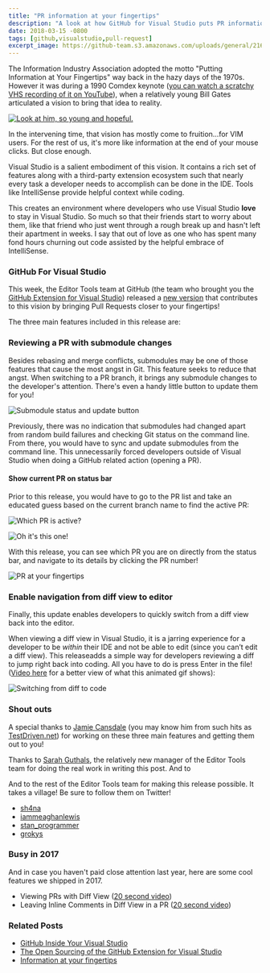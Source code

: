 ```yaml
---
title: "PR information at your fingertips"
description: "A look at how GitHub for Visual Studio puts PR information at your fingertips."
date: 2018-03-15 -0800
tags: [github,visualstudio,pull-request]
excerpt_image: https://github-team.s3.amazonaws.com/uploads/general/2169716d-b6ee-4602-95bc-5f65ef193db4.png
---
```


The Information Industry Association adopted the motto "Putting Information at Your Fingertips" way back in the hazy days of the 1970s. However it was during a 1990 Comdex keynote ([you can watch a scratchy VHS recording of it on YouTube](https://www.youtube.com/watch?v=uGA1Chm_8RE)), when a relatively young Bill Gates articulated a vision to bring that idea to reality.

[![Look at him, so young and hopeful.](https://user-images.githubusercontent.com/19977/37441105-f9b9141a-27bc-11e8-931a-e9520eb717ed.png)](https://www.youtube.com/watch?v=uGA1Chm_8RE)

In the intervening time, that vision has mostly come to fruition...for VIM users. For the rest of us, it's more like information at the end of your mouse clicks. But close enough.

Visual Studio is a salient embodiment of this vision. It contains a rich set of features along with a third-party extension ecosystem such that nearly every task a developer needs to accomplish can be done in the IDE. Tools like IntelliSense provide helpful context while coding.

This creates an environment where developers who use Visual Studio __love__ to stay in Visual Studio. So much so that their friends start to worry about them, like that friend who just went through a rough break up and hasn't left their apartment in weeks. I say that out of love as one who has spent many fond hours churning out code assisted by the helpful embrace of IntelliSense.

### GitHub For Visual Studio

This week, the Editor Tools team at GitHub (the team who brought you the [GitHub Extension for Visual Studio](https://visualstudio.github.com/)) released a [new version](https://github.com/github/VisualStudio/releases/tag/v2.4.3.1737) that contributes to this vision by bringing Pull Requests closer to your fingertips!

The three main features included in this release are:

### Reviewing a PR with submodule changes

Besides rebasing and merge conflicts, submodules may be one of those features that cause the most angst in Git. This feature seeks to reduce that angst. When switching to a PR branch, it brings any submodule changes to the developer's attention. There's even a handy little button to update them for you!

![Submodule status and update  button](https://github-team.s3.amazonaws.com/uploads/general/2169716d-b6ee-4602-95bc-5f65ef193db4.png)

Previously, there was no indication that submodules had changed apart from random build failures and checking Git status on the command line. From there, you would have to sync and update submodules from the command line. This unnecessarily forced developers outside of Visual Studio when doing a GitHub related action (opening a PR).

#### Show current PR on status bar

Prior to this release, you would have to go to the PR list and take an educated guess based on the current branch name to find the active PR:

![Which PR is active?](https://github-team.s3.amazonaws.com/uploads/general/23093919-b465-4fa8-9871-7f55d61dcf4f.png)

![Oh it's this one!](https://github-team.s3.amazonaws.com/uploads/general/b3cc9ca1-24c5-4fc4-863d-a85fd38cc2ff.png)

With this release, you can see which PR you are on directly from the status bar, and navigate to its details by clicking the PR number!

![PR at your fingertips](https://github-team.s3.amazonaws.com/uploads/general/5d5bd62e-68f4-46d0-aaa9-e1950b1b1bff.png)

### Enable navigation from diff view to editor

Finally, this update enables developers to quickly switch from a diff view back into the editor.

When viewing a diff view in Visual Studio, it is a jarring experience for a developer to be _within_ their IDE and not be able to edit (since you can’t edit a diff view). This releaseadds a simple way for developers reviewing a diff to jump right back into coding. All you have to do is press Enter in the file! ([Video here](https://drive.google.com/open?id=1ePiF4FM3hwKejSur1cU7OdjkozLFq83N) for a better view of what this animated gif shows):

![Switching from diff to code](https://github-team.s3.amazonaws.com/uploads/general/09853368-78a1-4385-a133-e5177af74391.gif)

### Shout outs

A special thanks to [Jamie Cansdale](https://twitter.com/jcansdale) (you may know him from such hits as [TestDriven.net](https://www.testdriven.net/)) for working on these three main features and getting them out to you!

Thanks to [Sarah Guthals](https://twitter.com/sarahguthals), the relatively new manager of the Editor Tools team for doing the real work in writing this post. And to

And to the rest of the Editor Tools team for making this release possible. It takes a village! Be sure to follow them on Twitter!

* [sh4na](https://twitter.com/sh4na)
* [iammeaghanlewis](https://twitter.com/iammeaghanlewis)
* [stan_programmer](https://twitter.com/stan_programmer)
* [grokys](https://twitter.com/grokys)

### Busy in 2017

And in case you haven't paid close attention last year, here are some cool features we shipped in 2017.

* Viewing PRs with Diff View ([20 second video](https://drive.google.com/open?id=1OgRg9fyIGGGkPpuY_55XnQIHTh6EX5eF))
* Leaving Inline Comments in Diff View in a PR ([20 second video](https://drive.google.com/open?id=1epqDTACMRT0h5EnmxbD7WKzStsPoydaU))

### Related Posts

* [GitHub Inside Your Visual Studio](https://haacked.com/archive/2015/04/30/github-in-your-visual-studio/)
* [The Open Sourcing of the GitHub Extension for Visual Studio](https://haacked.com/archive/2015/07/20/ghfvs-oss/)
* [Information at your fingertips](https://spectrum.ieee.org/computing/software/information-at-your-fingertips)
